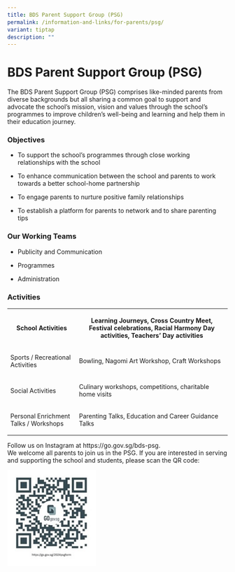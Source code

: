 ```yaml
---
title: BDS Parent Support Group (PSG)
permalink: /information-and-links/for-parents/psg/
variant: tiptap
description: ""
---
```

<h1>BDS Parent Support Group (PSG)</h1>
<p>The BDS Parent Support Group (PSG) comprises like-minded parents from
diverse backgrounds but all sharing a common goal to support and advocate
the school’s mission, vision and values through the school’s programmes
to improve children’s well-being and learning and help them in their education
journey.</p>
<h3>Objectives</h3>
<ul data-tight="true" class="tight">
<li>
<p>To support the school’s programmes through close working relationships
with the school</p>
</li>
<li>
<p>To enhance communication between the school and parents to work towards
a better school-home partnership</p>
</li>
<li>
<p>To engage parents to nurture positive family relationships</p>
</li>
<li>
<p>To establish a platform for parents to network and to share parenting
tips</p>
</li>
</ul>
<h3>Our Working Teams</h3>
<ul data-tight="true" class="tight">
<li>
<p>Publicity and Communication</p>
</li>
<li>
<p>Programmes</p>
</li>
<li>
<p>Administration</p>
</li>
</ul>
<h3>Activities</h3>
<table style="minWidth: 50px">
<colgroup>
<col>
<col>
</colgroup>
<tbody>
<tr>
<th rowspan="1" colspan="1">
<p>School Activities</p>
</th>
<th rowspan="1" colspan="1">
<p>Learning Journeys, Cross Country Meet, Festival celebrations, Racial Harmony
Day activities, Teachers’ Day activities</p>
</th>
</tr>
<tr>
<td rowspan="1" colspan="1">
<p>Sports / Recreational Activities</p>
</td>
<td rowspan="1" colspan="1">
<p>Bowling, Nagomi Art Workshop, Craft Workshops</p>
</td>
</tr>
<tr>
<td rowspan="1" colspan="1">
<p>Social Activities</p>
</td>
<td rowspan="1" colspan="1">
<p>Culinary workshops, competitions, charitable home visits</p>
</td>
</tr>
<tr>
<td rowspan="1" colspan="1">
<p>Personal Enrichment Talks / Workshops</p>
</td>
<td rowspan="1" colspan="1">
<p>Parenting Talks, Education and Career Guidance Talks</p>
</td>
</tr>
</tbody>
</table>
<p>Follow us on Instagram at <a rel="noopener noreferrer nofollow" target="_blank">https://go.gov.sg/bds-psg</a>.
<br>We welcome all parents to join us in the PSG. If you are interested in
serving and supporting the school and students, please scan the QR code:</p>
<div class="isomer-image-wrapper">
<img style="width: 40%" height="auto" width="40%" alt="" src="/images/Partnerships/PSG/PSG_2024_Application_Form.jpg">
</div>
<p></p>